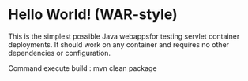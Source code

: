 Hello World! (WAR-style)
=================

This is the simplest possible Java webappsfor testing servlet  container deployments.  It should work on any container and requires no other dependencies or configuration.

Command execute build :
mvn clean package
